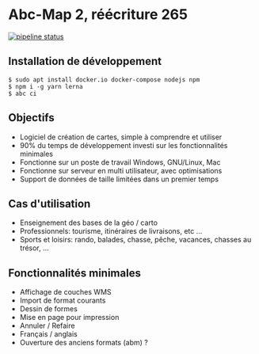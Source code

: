 # Abc-Map 2, réécriture 265

<a href="https://gitlab.com/remipassmoilesel/abc-map-2/-/commits/master">
<img alt="pipeline status" src="https://gitlab.com/remipassmoilesel/abc-map-2/badges/master/pipeline.svg" />
</a>     

## Installation de développement

    $ sudo apt install docker.io docker-compose nodejs npm
    $ npm i -g yarn lerna
    $ abc ci


## Objectifs

- Logiciel de création de cartes, simple à comprendre et utiliser
- 90% du temps de développement investi sur les fonctionnalités minimales
- Fonctionne sur un poste de travail Windows, GNU/Linux, Mac
- Fonctionne sur serveur en multi utilisateur, avec optimisations
- Support de données de taille limitées dans un premier temps


## Cas d'utilisation

- Enseignement des bases de la géo / carto
- Professionnels: tourisme, itinéraires de livraisons, etc ... 
- Sports et loisirs: rando, balades, chasse, pêche, vacances, chasses au trésor, ...


## Fonctionnalités minimales

- Affichage de couches WMS
- Import de format courants
- Dessin de formes
- Mise en page pour impression
- Annuler / Refaire
- Français / anglais
- Ouverture des anciens formats (abm) ?


